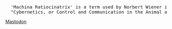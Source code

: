 <pre>
  'Machina Ratiocinatrix' is a term used by Norbert Wiener in the introduction to his book 
  "Cybernetics, or Control and Communication in the Animal and the Machine".
</pre>
<a rel="me" href="https://mathstodon.xyz/@machina_ratiocinatrix">Mastodon</a>
